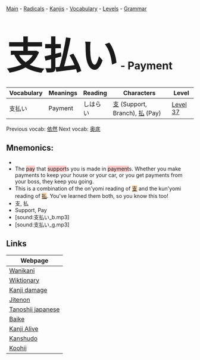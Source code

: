 <style> bigfont {font-size: 100px}</style>
[Main](../README.md) -
[Radicals](../radicals.md) -
[Kanjis](../kanjis.md) -
[Vocabulary](../vocabulary.md) -
[Levels](../levels.md) -
[Grammar](../grammar.md)
# <bigfont> 支払い</bigfont> - Payment 

| Vocabulary | Meanings | Reading | Characters | Level |
| --- | --- | --- | --- | --- |
| 支払い | Payment | しはらい |  [支](../kanjis/支.md) (Support, Branch), [払](../kanjis/払.md) (Pay) | [Level 37](../levels/wk_level37.md) |

Previous vocab: [依然](依然.md) Next vocab: [奥底](奥底.md) 

## Mnemonics:

* 
* The <span style="background-color:#ffcccb"> pay</span> that <span style="background-color:#ffcccb"> support</span>s you is made in <span style="background-color:#ffcccb"> payment</span>s. Whether you make payments to keep your house or your car, or you get payments from your boss, they keep you going.
* This is a combination of the on'yomi reading of <span style="background-color:#fed8b1"> [支](https://jisho.org/search/支)</span> and the kun'yomi reading of <span style="background-color:#fed8b1"> [払](https://jisho.org/search/払)</span>. You've learned them both, so you know this too!
* 支, 払
* Support, Pay
* [sound:支払い_b.mp3]
* [sound:支払い_g.mp3]


## Links 

| Webpage |
| --- |
| [Wanikani          ](https://www.wanikani.com/kanji/支払い) |
| [Wiktionary        ](https://en.wiktionary.org/wiki/支払い) |
| [Kanji damage      ](http://www.kanjidamage.com/kanji/search?utf8=✓&q=支払い) |
| [Jitenon           ](https://jitenon.com/kanji/支払い) |
| [Tanoshii japanese ](https://www.tanoshiijapanese.com/dictionary/kanji.cfm?k=支払い) |
| [Baike             ](https://baike.baidu.com/item/支払い) |
| [Kanji Alive       ](https://app.kanjialive.com/支払い) |
| [Kanshudo          ](https://www.kanshudo.com/searchmn?q=支払い) |
| [Koohii            ](https://kanji.koohii.com/study/kanji/支払い) |
